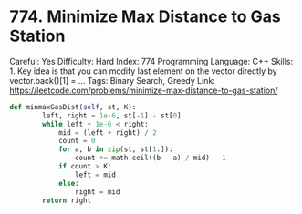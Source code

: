# 774. Minimize Max Distance to Gas Station

Careful: Yes
Difficulty: Hard
Index: 774
Programming Language: C++
Skills: 1. Key idea is that you can modify last element on the vector directly by vector.back()[1] = …
Tags: Binary Search, Greedy
Link: https://leetcode.com/problems/minimize-max-distance-to-gas-station/

```python
def minmaxGasDist(self, st, K):
        left, right = 1e-6, st[-1] - st[0]
        while left + 1e-6 < right:
            mid = (left + right) / 2
            count = 0
            for a, b in zip(st, st[1:]):
                count += math.ceil((b - a) / mid) - 1
            if count > K:
                left = mid
            else:
                right = mid
        return right
```